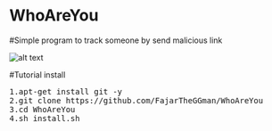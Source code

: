 # WhoAreYou
#Simple program to track someone by send malicious link

![alt text](https://github.com/FajarTheGGman/WhoAreYou/blob/master/.img/Screenshot_2019-05-15-20-15-07-067_com.termux.png)

#Tutorial install
<pre>
1.apt-get install git -y
2.git clone https://github.com/FajarTheGGman/WhoAreYou
3.cd WhoAreYou
4.sh install.sh
</pre>
